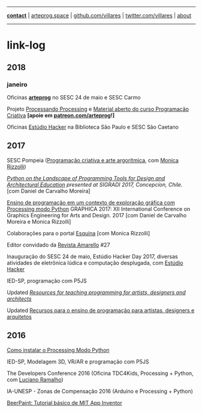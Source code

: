 <script src="//cdnjs.cloudflare.com/ajax/libs/p5.js/0.5.8/p5.js"></script> <script src="https://villares.github.io/link-log/sketch.js"></script>

----
[**contact**](http://contato.lugaralgum.com)
 | [arteprog.space](http://arteprog.space)
 | [github.com/villares](http://github.com/villares)
 | [twitter.com/villares](http://twitter.com/villares)
 | [about](http://villares.github.io/README-EN)

---
# link-log

## 2018

### janeiro

Oficinas [**arteprog**](http://arteprog.space) no SESC 24 de maio e SESC Carmo 

Projeto [Processando Processing](http://arteprog.space/Processando-Processing) e [Material aberto do curso Programação Criativa](http://arteprog.space/programacao-criativa) **[apoie em [patreon.com/arteprog](https://patreon.com/arteprog)!]**

Oficinas [Estúdio Hacker](http://estudiohacker.io) na Biblioteca São Paulo e SESC São Caetano

## 2017

SESC Pompeia ([Programação criativa e arte argorítmica](http://arteprog.space/programacao-criativa), com [Monica Rizzolli](https://github.com/monicarizzolli))

*[Python on the Landscape of Programming Tools for Design and Architectural Education](https://villares.github.io/mestrado/VILLARES_MOREIRA_SIGRADI_2017) presented at SIGRADI 2017, Concepcíon, Chile.* [com Daniel de Carvalho Moreira]

[Ensino de programação em um contexto de exploração gráfica com Processing modo Python](https://villares.github.io/mestrado/VILLARES_MOREIRA_GOMES_GRAPHICA_2017) GRAPHICA 2017: XII International Conference on Graphics Engineering for Arts and Design. 2017 [com Daniel de Carvalho Moreira e Monica Rizzolli]

Colaborações para o portal [Esquina](http://www.esquina.net.br/author/alexandre-vilares/) [com Monica Rizzolli]

Editor convidado da [Revista Amarello](http://www.amarello.com.br) #27

Inauguração do SESC 24 de maio, Estúdio Hacker Day 2017, diversas atividades de eletrônica lúdica e computação desplugada, com [Estúdio Hacker](http://estudiohacker.io)

IED-SP, programação com P5JS

Updated *[Resources for teaching programming for artists, designers and architects](https://villares.github.io/Resources-for-teaching-programming/)*

Updated [Recursos para o ensino de programação para artistas, designers e arquitetos](https://villares.github.io/Recursos-para-o-ensino-de-programacao) 

## 2016

[Como instalar o Processing Modo Python](https://villares.github.io/como-instalar-o-processing-modo-python/) 

IED-SP, Modelagem 3D, VR/AR e programação com P5JS

The Developers Conference 2016 (Oficina TDC4Kids, Processing + Python, com [Luciano Ramalho](https://github.com/ramalho))

IA-UNESP - Zonas de Compensação 2016 (Arduino e Processing + Python)

[BeerPaint: Tutorial básico de MIT App Inventor](https://gumroad.com/l/kXiHW)
